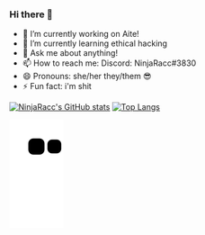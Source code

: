 ### Hi there 👋




- 🔭 I’m currently working on Aite!
- 🌱 I’m currently learning ethical hacking
- 💬 Ask me about anything!
- 📫 How to reach me: Discord: NinjaRacc#3830
- 😄 Pronouns: she/her they/them :sunglasses:
- ⚡ Fun fact: i'm shit 





[![NinjaRacc's GitHub stats](https://github-readme-stats.vercel.app/api?username=NinjaRacc&show_icons=true&theme=tokyonight)](https://github.com/anuraghazra/github-readme-stats) [![Top Langs](https://github-readme-stats.vercel.app/api/top-langs/?username=NinjaRacc&theme=tokyonight)](https://github.com/anuraghazra/github-readme-stats)

![Snake animation](https://github.com/rafaballerini/rafaballerini/blob/output/github-contribution-grid-snake.svg)
